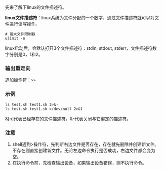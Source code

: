 先来了解下linux的文件描述符。

**linux文件描述符**：linux系统为文件分配的一个数字，通过文件描述符就可以对文件进行读写操作。

```shell
# 最大文件限制数
ulimit -n
```

linux启动后，会默认打开3个文件描述符：stdin, stdout, stderr，文件描述符数字分别是0，1和2。

### 输出重定向

追加操作符：`>>`

### 示例

```shell
ls test.sh test1.sh 2>&-
ls test.sh test1.sh >/dev/null 2>&1
```

&[n]代表已经存在的文件描述符，&-代表关闭与它绑定的描述符。

### 注意

1. shell遇到>操作符，先判断右边文件是否存在，存在就先删除并创建新文件。不存在则直接创建新文件。无论左边命令执行是否成功，右边文件都会变为空。
2. 在执行命令前，先检查输出设备，如果输出设备错误，则不执行命令。